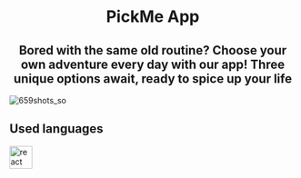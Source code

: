  <h1 align=center style="color: "DarkSlateBlue">PickMe App</h1>

 <h2 align="center">Bored with the same old routine? Choose your own adventure every day with our app! Three unique options await, ready to spice up your life</h2>

![659shots_so](https://github.com/user-attachments/assets/12a573aa-af52-4431-bd84-a9224a4800c7)


## Used languages

<div align="left">
  <img src="https://res.cloudinary.com/dmpxijzou/image/upload/v1726228869/react-native-1_had7i2.svg" height="40" alt="react native logo"  />
  <img width="12" />

</div>

